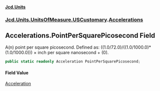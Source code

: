 #### [Jcd.Units](index.md 'index')
### [Jcd.Units.UnitsOfMeasure.USCustomary](Jcd.Units.UnitsOfMeasure.USCustomary.md 'Jcd.Units.UnitsOfMeasure.USCustomary').[Accelerations](Accelerations.md 'Jcd.Units.UnitsOfMeasure.USCustomary.Accelerations')

## Accelerations.PointPerSquarePicosecond Field

A(n) point per square picosecond. Defined as: ((1.0/72.0)/((1.0/1000.0)*(1.0/1000.0))) × inch per square nanosecond + (0).

```csharp
public static readonly Acceleration PointPerSquarePicosecond;
```

#### Field Value
[Acceleration](Acceleration.md 'Jcd.Units.UnitTypes.Acceleration')